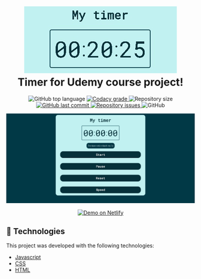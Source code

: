 <h1 align="center">
    <img alt="Timer" src="./public/timer.jpeg" />
    <br>
    Timer for Udemy course project!
    <br>
</h1>

<p align="center">
  <img alt="GitHub top language" src="https://img.shields.io/github/languages/top/JoasJunior/timer.svg">

  <a href="https://www.codacy.com/app/timer/timer?utm_source=github.com&amp;utm_medium=referral&amp;utm_content=JoasJunior/timer&amp;utm_campaign=Badge_Grade">
    <img alt="Codacy grade" src="https://img.shields.io/codacy/grade/4997e01df18f4441aae384fc60aa4daa.svg">
  </a>

  <img alt="Repository size" src="https://img.shields.io/github/repo-size/JoasJunior/timer.svg">
  <a href="https://github.com/JoasJunior/timer/commits/master">
    <img alt="GitHub last commit" src="https://img.shields.io/github/last-commit/JoasJunior/timer.svg">
  </a>

  <a href="https://github.com/JoasJunior/timer/issues">
    <img alt="Repository issues" src="https://img.shields.io/github/issues/JoasJunior/timer.svg">
  </a>

  <img alt="GitHub" src="https://img.shields.io/github/license/JoasJunior/timer.svg">
</p>

![App Screenshot](./public/app-image.jpeg)
<p align="center">
  <a href="https://loving-goodall-0dc9b7.netlify.app/" target="_blank">
    <img alt="Demo on Netlify" src="https://res.cloudinary.com/lukemorales/image/upload/v1599785319/readme_logos/demo_on_netlify_umjmch.png">
  </a>
</p>

## :rocket: Technologies

This project was developed with the following technologies:

- [Javascript](https://www.w3schools.com/js/DEFAULT.asp)
- [CSS](https://www.w3schools.com/css/)
- [HTML](https://www.w3schools.com/html/)
